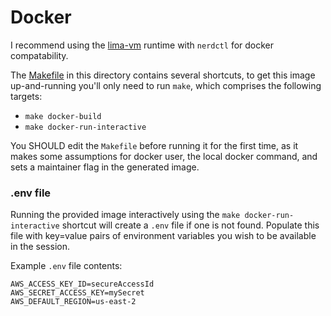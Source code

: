 # Docker

I recommend using the [lima-vm](https://github.com/lima-vm/lima) runtime with `nerdctl` for docker compatability.

The [Makefile](Makefile) in this directory contains several shortcuts, to get this image up-and-running you'll only need to run `make`, which comprises the following targets:
* `make docker-build` 
* `make docker-run-interactive`

You SHOULD edit the `Makefile` before running it for the first time, as it makes some assumptions for docker user, the local docker command, and sets a maintainer flag in the generated image.

### .env file
Running the provided image interactively using the `make docker-run-interactive` shortcut will create a `.env` file if one is not found. Populate this file with key=value pairs of environment variables you wish to be available in the session.

Example `.env` file contents:
```
AWS_ACCESS_KEY_ID=secureAccessId
AWS_SECRET_ACCESS_KEY=mySecret
AWS_DEFAULT_REGION=us-east-2
```